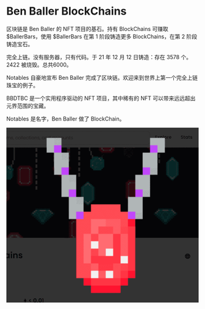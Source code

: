 # Ben Baller BlockChains

区块链是 Ben Baller 的 NFT 项目的基石。持有 BlockChains 可赚取 $BallerBars，使用 $BallerBars 在第 1 阶段铸造更多 BlockChains，在第 2 阶段铸造宝石。

完全上链。没有服务器，只有代码。于 21 年 12 月 12 日铸造：存在 3578 个。2422 被烧毁。总共6000。

Notables 自豪地宣布 Ben Baller 完成了区块链。欢迎来到世界上第一个完全上链珠宝的例子。

BBDTBC 是一个实用程序驱动的 NFT 项目，其中稀有的 NFT 可以带来远远超出元界范围的宝藏。

Notables 是名字，Ben Baller 做了 BlockChain。

![nft](微信截图_20220902161917.png)
